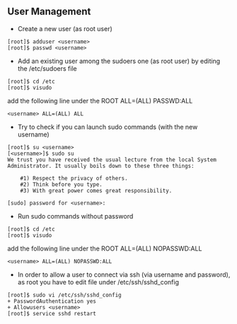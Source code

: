  ## User Management
 
 * Create a new user (as root user)
```
[root]$ adduser <username>
[root]$ passwd <username>
```
* Add an existing user among the sudoers one (as root user) by editing the /etc/sudoers file
```
[root]$ cd /etc
[root]$ visudo 
```
add the following line under the ROOT ALL=(ALL) PASSWD:ALL
```
<username> ALL=(ALL) ALL
```
* Try to check if you can launch sudo commands (with the new username)
```
[root]$ su <username>
[<username>]$ sudo su 
We trust you have received the usual lecture from the local System
Administrator. It usually boils down to these three things:

    #1) Respect the privacy of others.
    #2) Think before you type.
    #3) With great power comes great responsibility.

[sudo] password for <username>: 
```
* Run sudo commands without password 
```
[root]$ cd /etc
[root]$ visudo 
```
add the following line under the ROOT ALL=(ALL) NOPASSWD:ALL
```
<username> ALL=(ALL) NOPASSWD:ALL
```
* In order to allow a user to connect via ssh (via username and password), as root you have to edit file under /etc/ssh/sshd_config
```
[root]$ sudo vi /etc/ssh/sshd_config
+ PasswordAuthentication yes
+ Allowusers <username> 
[root]$ service sshd restart
```
